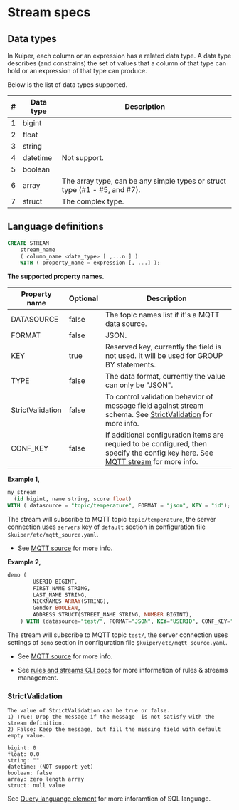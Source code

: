 # Stream specs 

## Data types

In Kuiper, each column or an expression has a related data type. A data type describes (and constrains) the set of values that a column of that type can hold or an expression of that type can produce.

Below is the list of data types supported.

| #    | Data type | Description                                                  |
| ---- | --------- | ------------------------------------------------------------ |
| 1    | bigint    |                                                              |
| 2    | float     |                                                              |
| 3    | string    |                                                              |
| 4    | datetime  | Not support.                                                 |
| 5    | boolean   |                                                              |
| 6    | array     | The array type, can be any simple types or struct type (#1 - #5, and #7). |
| 7    | struct    | The complex type.                                            |

## Language definitions

```sql
CREATE STREAM   
    stream_name   
    ( column_name <data_type> [ ,...n ] )
    WITH ( property_name = expression [, ...] );
```

**The supported property names.**

| Property name | Optional | Description                                                  |
| ------------- | -------- | ------------------------------------------------------------ |
| DATASOURCE | false    | The topic names list if it's a MQTT data source. |
| FORMAT        | false    | JSON. |
| KEY           | true     | Reserved key, currently the field is not used. It will be used for GROUP BY statements. |
| TYPE     | false    | The data format, currently the value can only be "JSON". |
| StrictValidation     | false    | To control validation behavior of message field against stream schema. See [StrictValidation](#StrictValidation) for more info. |
| CONF_KEY | false | If additional configuration items are requied to be configured, then specify the config key here. See [MQTT stream](../rules/sources/mqtt.md) for more info. |

**Example 1,**

```sql
my_stream 
  (id bigint, name string, score float)
WITH ( datasource = "topic/temperature", FORMAT = "json", KEY = "id");
```

The stream will subscribe to MQTT topic ``topic/temperature``, the server connection uses ``servers`` key of ``default`` section in configuration file ``$kuiper/etc/mqtt_source.yaml``. 

- See [MQTT source](../rules/sources/mqtt.md) for more info.

**Example 2,**

```sql
demo (
		USERID BIGINT,
		FIRST_NAME STRING,
		LAST_NAME STRING,
		NICKNAMES ARRAY(STRING),
		Gender BOOLEAN,
		ADDRESS STRUCT(STREET_NAME STRING, NUMBER BIGINT),
	) WITH (datasource="test/", FORMAT="JSON", KEY="USERID", CONF_KEY="demo");
```

The stream will subscribe to MQTT topic ``test/``, the server connection uses settings of ``demo`` section in configuration file ``$kuiper/etc/mqtt_source.yaml``. 

- See [MQTT source](../rules/sources/mqtt.md) for more info.

- See [rules and streams CLI docs](../cli/overview.md) for more information of rules & streams management.

### StrictValidation

```
The value of StrictValidation can be true or false.
1) True: Drop the message if the message  is not satisfy with the stream definition.
2) False: Keep the message, but fill the missing field with default empty value.

bigint: 0
float: 0.0
string: ""
datetime: (NOT support yet)
boolean: false
array: zero length array
struct: null value
```

See [Query languange element](query_language_elements.md) for more inforamtion of SQL language.

